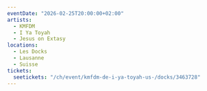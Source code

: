 ```yaml
---
eventDate: "2026-02-25T20:00:00+02:00"
artists:
  - KMFDM
  - I Ya Toyah
  - Jesus on Extasy
locations:
  - Les Docks
  - Lausanne
  - Suisse
tickets:
  seetickets: "/ch/event/kmfdm-de-i-ya-toyah-us-/docks/3463728"
---
```

